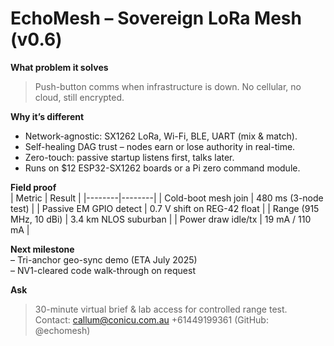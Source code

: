 # EchoMesh – Sovereign LoRa Mesh (v0.6)

**What problem it solves**  
> Push-button comms when infrastructure is down. No cellular, no cloud, still encrypted.

**Why it’s different**  
* Network-agnostic: SX1262 LoRa, Wi-Fi, BLE, UART (mix & match).  
* Self-healing DAG trust – nodes earn or lose authority in real-time.  
* Zero-touch: passive startup listens first, talks later.  
* Runs on $12 ESP32-SX1262 boards or a Pi zero command module.

**Field proof**  
| Metric | Result |
|--------|--------|
| Cold-boot mesh join | 480 ms (3-node test) |
| Passive EM GPIO detect | 0.7 V shift on REG-42 float |
| Range (915 MHz, 10 dBi) | 3.4 km NLOS suburban |
| Power draw idle/tx | 19 mA / 110 mA |

**Next milestone**  
– Tri-anchor geo-sync demo (ETA July 2025)  
– NV1-cleared code walk-through on request

**Ask**  
> 30-minute virtual brief & lab access for controlled range test.  
> Contact: callum@conicu.com.au +61449199361 (GitHub: @echomesh)
